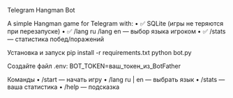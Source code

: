 Telegram Hangman Bot

A simple Hangman game for Telegram with:
	•	✅ SQLite (игры не теряются при перезапуске)
	•	✅ /lang ru /lang en — выбор языка игроком
	•	✅ /stats — статистика побед/поражений

Установка и запуск
pip install -r requirements.txt
python bot.py

Создайте файл .env:
BOT_TOKEN=ваш_токен_из_BotFather

Команды
	•	/start — начать игру
	•	/lang ru | en — выбрать язык
	•	/stats — ваша статистика
	•	/help — подсказка
